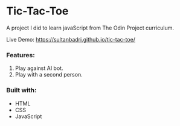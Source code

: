 # Tic-Tac-Toe
A project I did to learn javaScript from The Odin Project curriculum. 

Live Demo: https://sultanbadri.github.io/tic-tac-toe/

### Features:
1. Play against AI bot.
2. Play with a second person.

### Built with: 
 * HTML
 * CSS
 * JavaScript
 
 
